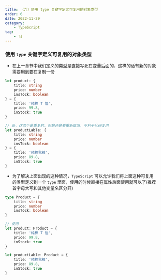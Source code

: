 ```yaml
---
title: （六）使用 type 关键字定义可复用的对象类型
order: 6
date: 2022-11-29
category:
    - TypeScript
tag: 
    - Ts
---
```



### 使用 `type` 关键字定义可复用的对象类型
- 在上一章节中我们定义的类型是直接写死在变量后面的，这样的话有新的对象需要用到要在复制一份
```ts
let product: {
    title: string
    price: number
    insTock: boolean
} = {
    title: '纯棉 T 恤',
    price: 99.8,
    inStock: true
}

// 新，这两个是重复的，但是还是要重新赋值，不利于代码复用
let productLable: {
    title: string
    price: number
    insTock: boolean
} = {
    title: '纯棉秋裤',
    price: 89.8,
    inStock: true
}
```

- 为了解决上面出现的这种情况，`TypeScript` 可以允许我们将上面这种可复用的类型定义到一个 `type` 里面，使用的时候直接在属性后面使用就可以了(推荐首字母大写和其他变量名区分开)
```ts
type Product = {
    title: string
    price: number
    insTock: boolean
}

// 使用
let product: Product = {
    title: '纯棉 T 恤',
    price: 99.8,
    inStock: true
}

let productLable: Product = {
    title: '纯棉秋裤',
    price: 89.8,
    inStock: true
}
```